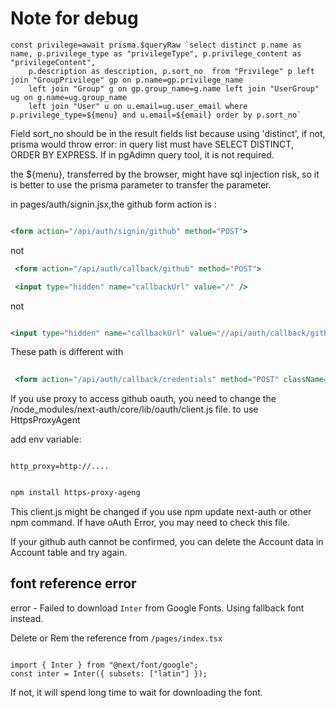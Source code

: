 # Note for debug


```tsx
const privilege=await prisma.$queryRaw `select distinct p.name as name, p.privilege_type as "privilegeType", p.privilege_content as "privilegeContent",
    p.description as description, p.sort_no  from "Privilege" p left join "GroupPrivilege" gp on p.name=gp.privilege_name
    left join "Group" g on gp.group_name=g.name left join "UserGroup" ug on g.name=ug.group_name
    left join "User" u on u.email=ug.user_email where p.privilege_type=${menu} and u.email=${email} order by p.sort_no`
```

Field sort_no should be in the result fields list because using 'distinct', if not, prisma would throw error: in query list must have SELECT DISTINCT, ORDER BY EXPRESS. If in pgAdimn query tool, it is not required.

the ${menu}, transferred by the browser, might have sql injection risk, so it is better to use the prisma parameter to transfer the parameter.

in pages/auth/signin.jsx,the github form action is :

``` jsx

<form action="/api/auth/signin/github" method="POST">

```

not

``` jsx 
 <form action="/api/auth/callback/github" method="POST">

 <input type="hidden" name="callbackUrl" value="/" />

```

 not
 
``` jsx 

<input type="hidden" name="callbackUrl" value="//api/auth/callback/github" />

```


These path is different with

```jsx 
 
 <form action="/api/auth/callback/credentials" method="POST" className="flex item-center mr-2">

```

 If you use proxy to access github oauth, you need to change the /node_modules/next-auth/core/lib/oauth/client.js file. to use HttpsProxyAgent

add env variable: 

``` .env

http_proxy=http://....

```

``` bash

npm install https-proxy-ageng

```

This client.js might be changed if you use npm update next-auth or other npm command. If have oAuth Error, you may need to check this file.

If your github auth cannot be confirmed, you can delete the Account data in Account table and try again.



## font reference error

error - Failed to download `Inter` from Google Fonts. Using fallback font instead.

Delete or Rem the reference from `/pages/index.tsx` 

``` tsx

import { Inter } from "@next/font/google";
const inter = Inter({ subsets: ["latin"] });

```

If not, it will spend long time to wait for downloading the font.

